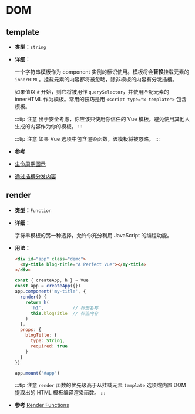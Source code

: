 # DOM

## template

- **类型：**`string`

- **详细：**

  一个字符串模板作为 component 实例的标识使用。模板将会**替换**挂载元素的 `innerHTML`。挂载元素的内容都将被忽略，除非模板的内容有分发插槽。

  如果值以 `#` 开始，则它将被用作 `querySelector`，并使用匹配元素的 innerHTML 作为模板。常用的技巧是用 `<script type="x-template">` 包含模板。

  :::tip 注意
  出于安全考虑，你应该只使用你信任的 Vue 模板。避免使用其他人生成的内容作为你的模板。
  :::

  :::tip 注意
  如果 Vue 选项中包含渲染函数，该模板将被忽略。
  :::

-  **参考**
  - [生命周期图示](../guide/instance.html#生命周期图示)
  - [通过插槽分发内容](../guide/component-basics.html#通过插槽分发内容)

## render

- **类型：**`Function`

- **详细：**

  字符串模板的另一种选择，允许你充分利用 JavaScript 的编程功能。

- **用法：**

  ```html
  <div id="app" class="demo">
    <my-title blog-title="A Perfect Vue"></my-title>
  </div>
  ```

  ```js
  const { createApp, h } = Vue
  const app = createApp({})
  app.component('my-title', {
    render() {
      return h(
        'h1',           // 标签名称
        this.blogTitle  // 标签内容
      )
    },
    props: {
      blogTitle: {
        type: String,
        required: true
      }
    }
  })

  app.mount('#app')
  ```

  :::tip 注意
  `render` 函数的优先级高于从挂载元素 `template` 选项或内置 DOM 提取出的 HTML 模板编译渲染函数。
  :::

-  **参考** [Render Functions](../guide/render-function.html)

